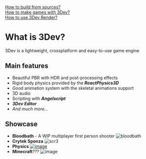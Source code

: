 [How to build from sources?](build.md)  
[How to make games with 3Dev?](editor.md)  
[How to use 3Dev Render?](render.md)  

# What is 3Dev?
3Dev is a lightweight, crossplatform and easy-to-use game engine
## Main features
- Beautiful PBR with HDR and post-processing effects
- Rigid body physics provided by the _**ReactPhysics3D**_
- Good animation system with the skeletal animations support
- 3D audio
- Scripting with _**Angelscript**_
- _**3Dev Editor**_
- _And much more..._  
## Showcase
- **Bloodbath** - A WIP multiplayer first person shooter  ![bloodbath](https://github.com/1Kuso4ek1/3Dev/assets/53074863/e1575642-dcdd-47bf-bba9-2f1408f1025c)
- **Crytek Sponza**  ![scr3](https://github.com/1Kuso4ek1/3Dev/assets/53074863/866c0f32-a0b3-4328-930c-9edcbd244f4f)
- **Physics**  [![image](https://github.com/1Kuso4ek1/3Dev/assets/53074863/f394c347-838e-4c09-8b2c-56f9fb1a930d)](https://github.com/1Kuso4ek1/3Dev/blob/master/Screenshots/scr3.jpg)
- **Minecraft**???  ![image](https://github.com/1Kuso4ek1/3Dev/assets/53074863/2aaa499c-f677-48c6-ac0f-90bd271c4ede)

